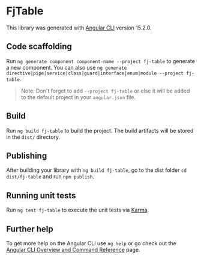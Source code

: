 # FjTable

This library was generated with [Angular CLI](https://github.com/angular/angular-cli) version 15.2.0.

## Code scaffolding

Run `ng generate component component-name --project fj-table` to generate a new component. You can also use `ng generate directive|pipe|service|class|guard|interface|enum|module --project fj-table`.
> Note: Don't forget to add `--project fj-table` or else it will be added to the default project in your `angular.json` file. 

## Build

Run `ng build fj-table` to build the project. The build artifacts will be stored in the `dist/` directory.

## Publishing

After building your library with `ng build fj-table`, go to the dist folder `cd dist/fj-table` and run `npm publish`.

## Running unit tests

Run `ng test fj-table` to execute the unit tests via [Karma](https://karma-runner.github.io).

## Further help

To get more help on the Angular CLI use `ng help` or go check out the [Angular CLI Overview and Command Reference](https://angular.io/cli) page.
